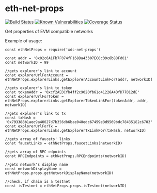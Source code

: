 # eth-net-props

[![Build Status](https://travis-ci.org/poanetwork/eth-net-props.svg?branch=master)](https://travis-ci.org/poanetwork/eth-net-props)
[![Known Vulnerabilities](https://snyk.io/test/github/poanetwork/eth-net-props/badge.svg)](https://snyk.io/test/github/poanetwork/eth-net-props)
[![Coverage Status](https://coveralls.io/repos/github/poanetwork/eth-net-props/badge.svg?branch=master)](https://coveralls.io/github/poanetwork/eth-net-props?branch=master)

Get properties of EVM compatible networks

Example of usage:

```
const ethNetProps = require('xdc-net-props')

const addr = '0x02c6A1Fb7F074fF168Da43307EC8c39c6b88Fd01'
const networkID = 99

//gets explorer's link to account
const explorerUrlForAccount = ethNetProps.explorerLinks.getExplorerAccountLinkFor(addr, networkID)

//gets explorer's link to token
const tokenAddr = '0xcf2AEDCfb4ff2c9020fb61c41226A4DfD77D12dE'
const explorerUrlForToken = ethNetProps.explorerLinks.getExplorerTokenLinkFor(tokenAddr, addr, networkID)

//gets explorer's link to tx
const txHash = '0x793388b1aec9a40027d7b356db6bae040edc67459e3d9569bdc78435182c6703'
const explorerUrlForTx = ethNetProps.explorerLinks.getExplorerTxLinkFor(txHash, networkID)

//gets array of faucets' links
const faucetLinks = ethNetProps.faucetLinks(networkID)

//gets array of RPC edpoints
const RPCEndpoints = ethNetProps.RPCEndpoints(networkID)

//gets network's display name
const networkDisplayName = ethNetProps.props.getNetworkDisplayName(networkID)

//check, if chain is a testnet
const isTestnet = ethNetProps.props.isTestnet(networkID)
```